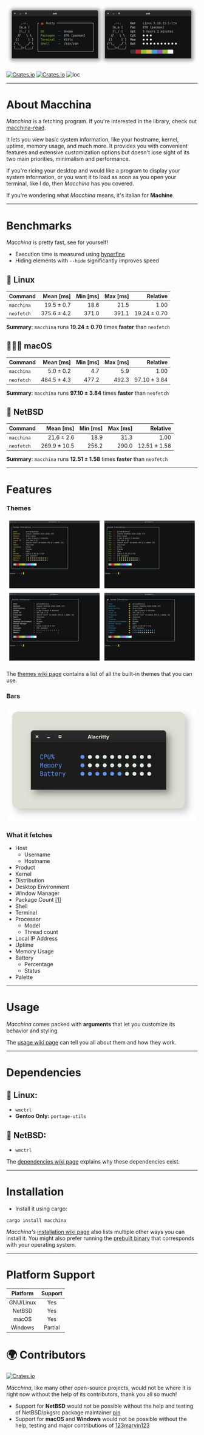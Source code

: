 ![Macchina preview image](screenshots/preview.png)

[![Crates.io](https://img.shields.io/crates/v/macchina?style=for-the-badge&label=VERSION&color=0D3B66)](https://crates.io/crates/macchina)
[![Crates.io](https://img.shields.io/crates/d/macchina?style=for-the-badge&label=DOWNLOADS&color=0D3B66)](https://crates.io/crates/macchina)
![loc](https://img.shields.io/tokei/lines/github/grtcdr/macchina?color=0D3B66&label=Lines%20of%20Code&logo=rust&style=for-the-badge)

---

# About Macchina
_Macchina_ is a fetching program.
If you're interested in the library, check out [macchina-read](https://crates.io/crates/macchina-read).

It lets you view basic system information, like your hostname, kernel, uptime, memory usage, and much more.
It provides you with convenient features and extensive customization options but doesn't lose sight of its two main priorities, minimalism and performance.

If you're ricing your desktop and would like a program to display your system information, or you want it to load as soon as you open your terminal, like I do, then _Macchina_ has you covered.

If you're wondering what _Macchina_ means, it's italian for __Machine__.

---

# Benchmarks
_Macchina_ is pretty fast, see for yourself!

- Execution time is measured using [hyperfine](https://github.com/sharkdp/hyperfine)
- Hiding elements with `--hide` significantly improves speed

## 🐧 Linux
| Command | Mean [ms] | Min [ms] | Max [ms] | Relative |
|:---|---:|---:|---:|---:|
| `macchina` | 19.5 ± 0.7 | 18.6 | 21.5 | 1.00 |
| `neofetch` | 375.6 ± 4.2 | 371.0 | 391.1 | 19.24 ± 0.70 |

__Summary__: `macchina` runs __19.24 ± 0.70__ times __faster__ than `neofetch`

## 👩🏽‍💻 macOS

| Command | Mean [ms] | Min [ms] | Max [ms] | Relative |
|:---|---:|---:|---:|---:|
| `macchina` | 5.0 ± 0.2 | 4.7 | 5.9 | 1.00 |
| `neofetch` | 484.5 ± 4.3 | 477.2 | 492.3 | 97.10 ± 3.84 |

__Summary__: `macchina` runs __97.10 ± 3.84__ times __faster__ than `neofetch`

## 🚩 NetBSD

| Command | Mean [ms] | Min [ms] | Max [ms] | Relative |
|:---|---:|---:|---:|---:|
| `macchina` | 21.6 ± 2.6 | 18.9 | 31.3 | 1.00 |
| `neofetch` | 269.9 ± 10.5 | 256.2 | 290.0 | 12.51 ± 1.58 |

__Summary__: `macchina` runs __12.51 ± 1.58__ times __faster__ than `neofetch`

---

# Features
### Themes
![Theme preview](screenshots/themes.png)

The [themes wiki page](https://github.com/grtcdr/macchina/wiki/Themes) contains a list of all the built-in themes that you can use.

### Bars
![Preview of bar argument](screenshots/bars.png)

### What it fetches
- Host
  - Username
  - Hostname
- Product
- Kernel
- Distribution
- Desktop Environment
- Window Manager
- Package Count [[1]](https://github.com/grtcdr/macchina/wiki/Platform-Support)
- Shell
- Terminal
- Processor
  - Model
  - Thread count
- Local IP Address
- Uptime
- Memory Usage
- Battery
  - Percentage
  - Status
- Palette

---

# Usage

_Macchina_ comes packed with __arguments__ that let you customize its behavior and styling.

The [usage wiki page](https://github.com/grtcdr/macchina/wiki/Usage) can tell you all about them and how they work.

---

# Dependencies
## 🐧 Linux:
- `wmctrl`
- __Gentoo Only:__ `portage-utils`
## 🚩 NetBSD:
- `wmctrl`

The [dependencies wiki page](https://github.com/grtcdr/macchina/wiki/Dependencies) explains why these dependencies exist.

---

# Installation <a name="install"></a>

- Install it using cargo:
```
cargo install macchina
```

_Macchina's_ [installation wiki page](https://github.com/grtcdr/macchina/wiki/Installation) also lists multiple other ways you can install it. You might also prefer running the [prebuilt binary](https://github.com/grtcdr/macchina/releases) that corresponds with your operating system.
  
---

# Platform Support	

|  Platform   |      Support       |
| :-:         |        :-:         |
| GNU/Linux   |        Yes         |
| NetBSD      |        Yes         |
| macOS       |        Yes         |
| Windows     |        Partial     |

# 🌍 Contributors

[![Crates.io](https://contrib.rocks/image?repo=grtcdr/macchina)](https://github.com/grtcdr/macchina/graphs/contributors)

_Macchina_, like many other open-source projects, would not be where it is right now without the help of its contributors, thank you all so much!

- Support for __NetBSD__ would not be possible without the help and testing of NetBSD/pkgsrc package maintainer [pin](https://pkgsrc.se/bbmaint.php?maint=pin@NetBSD.org)
- Support for __macOS__ and __Windows__ would not be possible without the help, testing and major contributions of [123marvin123](https://github.com/123marvin123)